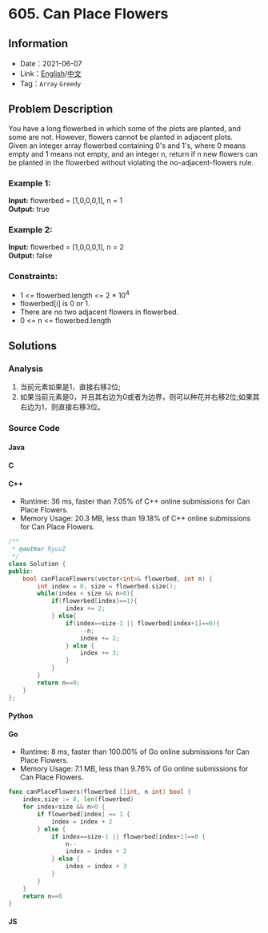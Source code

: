 # 605. Can Place Flowers
## Information
* Date：2021-06-07
* Link：[English](https://leetcode.com/problems/can-place-flowers/)/[中文](https://leetcode-cn.com/problems/can-place-flowers/)
* Tag：`Array` `Greedy`

## Problem Description
You have a long flowerbed in which some of the plots are planted, and some are not. However, flowers cannot be planted in adjacent plots.   
Given an integer array flowerbed containing 0's and 1's, where 0 means empty and 1 means not empty, and an integer n, return if n new flowers can be planted in the flowerbed without violating the no-adjacent-flowers rule.
### Example 1: 
**Input:**
flowerbed = [1,0,0,0,1], n = 1   
**Output:**
true   
### Example 2: 
**Input:**
flowerbed = [1,0,0,0,1], n = 2   
**Output:**
false
### Constraints:
* 1 <= flowerbed.length <= 2 * 10<sup>4</sup>
* flowerbed[i] is 0 or 1.
* There are no two adjacent flowers in flowerbed.
* 0 <= n <= flowerbed.length
## Solutions
### Analysis
1. 当前元素如果是1，直接右移2位;
2. 如果当前元素是0，并且其右边为0或者为边界，则可以种花并右移2位;如果其右边为1，则直接右移3位。
### Source Code
#### Java
#### C
#### C++
* Runtime: 36 ms, faster than 7.05% of C++ online submissions for Can Place Flowers.
* Memory Usage: 20.3 MB, less than 19.18% of C++ online submissions for Can Place Flowers.
```cpp
/**
 * @author RyuuI
 */
class Solution {
public:
    bool canPlaceFlowers(vector<int>& flowerbed, int n) {
        int index = 0, size = flowerbed.size();
        while(index < size && n>0){
            if(flowerbed[index]==1){
                index += 2;
            } else{
                if(index==size-1 || flowerbed[index+1]==0){
                    --n;
                    index += 2;
                } else {
                    index += 3;
                }
            }
        }
        return n==0;
    }
};
```
#### Python
#### Go
* Runtime: 8 ms, faster than 100.00% of Go online submissions for Can Place Flowers.
* Memory Usage: 7.1 MB, less than 9.76% of Go online submissions for Can Place Flowers.
```go
func canPlaceFlowers(flowerbed []int, n int) bool {
    index,size := 0, len(flowerbed)
    for index<size && n>0 {
        if flowerbed[index] == 1 {
            index = index + 2
        } else {
            if index==size-1 || flowerbed[index+1]==0 {
                n--
                index = index + 2
            } else {
                index = index + 3
            }
        }
    }
    return n==0
}
```
#### JS
